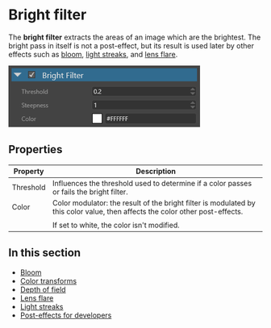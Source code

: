 # Bright filter

The **bright filter** extracts the areas of an image which are the brightest. The bright pass in itself is not a post-effect, but its result is used later by other effects such as [bloom](bloom.md), [light streaks](light-streaks.md), and [lens flare](lens-flare.md).

![media/bright-filter-1.png](media/bright-filter-1.png) 

## Properties

| Property  | Description                                                                                                                                    |
| --------- | ---------------------------------------------------------------------------------------------------------------------------------------------- |
| Threshold | Influences the threshold used to determine if a color passes or fails the bright filter.                                                       |
| Color     | Color modulator: the result of the bright filter is modulated by this color value, then affects the color other post-effects.  |
|           |                                                                                                                                                |
|           | If set to white, the color isn't modified.                                                                                                    |

## In this section

* [Bloom](bloom.md)
* [Color transforms](color-transforms/index.md)
* [Depth of field](depth-of-field.md)
* [Lens flare](lens-flare.md)
* [Light streaks](light-streaks.md)
* [Post-effects for developers](post-effects-for-developers.md)